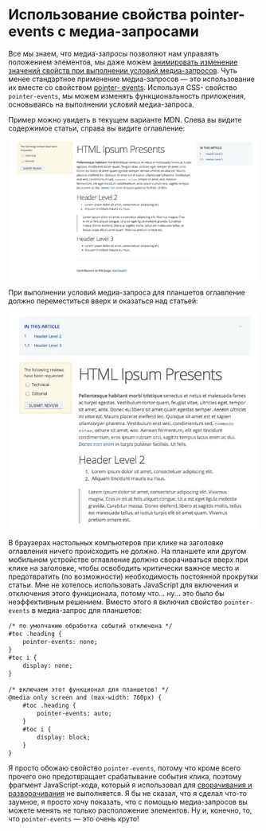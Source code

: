 # Использование свойства pointer-events с медиа-запросами

Все мы знаем, что медиа-запросы позволяют нам управлять положением элементов,
мы даже можем [анимировать изменение значений свойств при выполнении условий
медиа-запросов][1]. Чуть менее стандартное применение медиа-запросов — это
использование их вместе со свойством [pointer- events][2]. Используя CSS-
свойство `pointer-events`, мы можем изменять функциональность приложения,
основываясь на выполнении условий медиа-запроса.

Пример можно увидеть в текущем варианте MDN. Слева вы видите содержимое
статьи, справа вы видите оглавление:

![Новая версия дизайна MDN для браузеров настольных компьютеров][2]

При выполнении условий медиа-запроса для планшетов оглавление должно
переместиться вверх и оказаться над статьей:

![Новая версия дизайна MDN для планшетов][3]

В браузерах настольных компьютеров при клике на заголовке оглавления ничего
происходить не должно. На планшете или другом мобильном устройстве оглавление
должно сворачиваться вверх при клике на заголовке, чтобы освободить критически
важное место и предотвратить (по возможности) необходимость постоянной
прокрутки статьи. Мне не хотелось использовать JavaScript для включения и
отключения этого функционала, потому что... ну... это было бы неэффективным
решением. Вместо этого я включил свойство `pointer-events` в медиа-запрос для
планшетов:

    /* по умолчанию обработка событий отключена */
    #toc .heading {
    	pointer-events: none;
    }
    #toc i {
    	display: none;
    }

    /* включаем этот функционал для планшетов! */
    @media only screen and (max-width: 760px) {
    	#toc .heading {
    		pointer-events: auto;
    	}
    	#toc i {
    		display: block;
    	}
    }

Я просто обожаю свойство `pointer-events`, потому что кроме всего прочего оно
предотвращает срабатывание события клика, поэтому фрагмент JavaScript-кода,
который я использовал для [сворачивания и разворачивания][4] не выполняется. Я
бы не сказал, что я сделал что-то заумное, я просто хочу показать, что с
помощью медиа-запросов вы можете менять не только расположение элементов. Ну
и, конечно, то, что `pointer-events` — это очень круто!

[1]: http://davidwalsh.name/animate-media-queries
[2]: img/mdn-redesign-desktop.jpg "Новая версия дизайна MDN для браузеров настольных компьютеров"
[3]: img/mdn-redesign-tablet.jpg "Новая версия дизайна MDN для планшетов"
[4]: http://davidwalsh.name/css-slide
